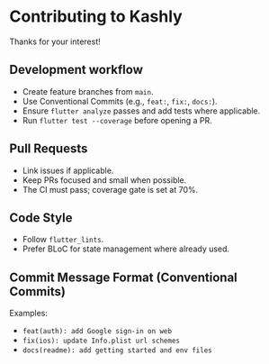 # Contributing to Kashly

Thanks for your interest!

## Development workflow

- Create feature branches from `main`.
- Use Conventional Commits (e.g., `feat:`, `fix:`, `docs:`).
- Ensure `flutter analyze` passes and add tests where applicable.
- Run `flutter test --coverage` before opening a PR.

## Pull Requests

- Link issues if applicable.
- Keep PRs focused and small when possible.
- The CI must pass; coverage gate is set at 70%.

## Code Style

- Follow `flutter_lints`.
- Prefer BLoC for state management where already used.

## Commit Message Format (Conventional Commits)

Examples:

- `feat(auth): add Google sign-in on web`
- `fix(ios): update Info.plist url schemes`
- `docs(readme): add getting started and env files`

